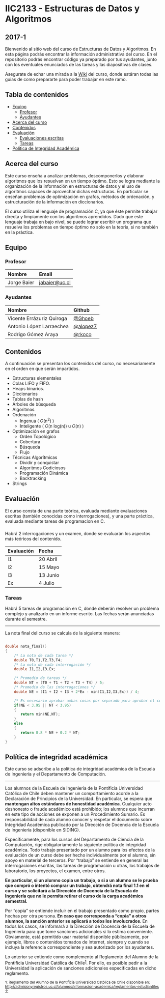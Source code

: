 # IIC2133 - Estructuras de Datos y Algoritmos
## 2017-1

Bienvenido al sitio web del curso de Estructuras de Datos y Algoritmos. En esta página podrás encontrar la información administrativa del curso. En el repositorio podrás encontrar código ya preparado por tus ayudantes, junto con los eventuales enunciados de las tareas y las diapositivas de clases.

Asegurate de echar una mirada a la [Wiki](https://github.com/IIC2133-PUC/2017-1/wiki) del curso, donde estáran todas las guias de como prepararte para poder trabajar en este ramo.

## Tabla de contenidos
 * [Equipo](#equipo)
     * [Profesor](#profesor)
     * [Ayudantes](#ayudantes)
 * [Acerca del curso](#acerca-del-curso)
 * [Contenidos](#contenidos)
 * [Evaluación](#evaluación)
     * [Evaluaciones escritas](#evaluaciones-escritas)
     * [Tareas](#tareas)
 * [Política de Integridad Académica](#política-de-integridad-académica)

## Acerca del curso

Este curso enseña a analizar problemas, descomponerlos y elaborar algoritmos que los resuelvan en un tiempo óptimo. Esto se logra mediante la organización de la información en estructuras de datos y el uso de algoritmos capaces de aprovechar dichas estructuras. En particular se enseñan problemas de optimización en grafos, métodos de ordenación, y estructuración de la información en diccionarios.

El curso utiliza el lenguaje de programación C, ya que éste permite trabajar directa y limpiamente con los algoritmos aprendidos. Dado que este lenguaje trabaja en bajo nivel, se puede lograr escribir un programa que resuelva los problemas en tiempo óptimo no solo en la teoría, si no también en la práctica.

## Equipo

### Profesor

| Nombre               |  Email         |
|:-------------------- |:--------------|
| Jorge Baier | jabaier@uc.cl |


### Ayudantes

| Nombre                | Github       |
|:--------------------- |:-------------|
| Vicente Errázuriz Quiroga | [@Ghoeb](https://www.github.com/Ghoeb) |
| Antonio López Larraechea | [@alopez7](https://www.github.com/alopez7) |
| Rodrigo Gómez Araya | [@rkoco](https://www.github.com/rkoco) |


## Contenidos

A continuación se presentan los contenidos del curso, no necesariamente en el orden en que serán impartidos.

* Estructuras elementales
 * Colas LIFO y FIFO.
 * Heaps binarios.
* Diccionarios
 * Tablas de hash
 * Árboles de búsqueda
* Algoritmos
 * Ordenación
      * Ingenua ( *O*(n<sup>2</sup>) )
      * Inteligente ( *O*(n log(n)) u *O*(n) )
 * Optimización en grafos
      * Orden Topológico
      * Cobertura
      * Búsqueda
      * Flujo
 * Técnicas Algorítmicas
      * Dividir y conquistar
      * Algoritmos Codiciosos
      * Programación Dinámica
      * Backtracking
* Strings

## Evaluación

El curso consta de una parte teórica, evaluada mediante evaluaciones escritas (también conocidas como interrogaciones), y una parte práctica, evaluada mediante tareas de programacion en C.

###

Habrá 2 interrogaciones y un examen, donde se evaluarán los aspectos más teóricos del contenido.

| Evaluación | Fecha |
|:----------|:----------|
| I1 | 20 Abril |
| I2 | 15 Mayo |
| I3 | 13 Junio |
| Ex | 4 Julio |


### Tareas

Habrá 5 tareas de programación en C, donde deberán resolver un problema complejo y analizarlo en un informe escrito. Las fechas serán anunciadas durante el semestre.

---

La nota final del curso se calcula de la siguiente manera:

```c

double nota_final()
{
    /* La nota de cada tarea */
    double T0,T1,T2,T3,T4;
    /* La nota de cada interrogación */
    double I1,I2,I3,Ex;

    /* Promedio de tareas */
    double NT = (T0 + T1 + T2 + T3 + T4) / 5;
    /* Promedio de las interrogaciones */
    double NE = (I1 + I2 + I3 + 2*Ex - min(I1,I2,I3,Ex)) / 4;

    /* Es necesario aprobar ambas cosas por separado para aprobar el curso */
    if(NE < 3.95 || NT < 3.95)
    {
       return min(NE,NT);
    }
    else
    {
       return 0.8 * NE + 0.2 * NT;
    }
}

```

## Política de integridad académica

Este curso se adscribe a la política de integridad académica de la Escuela de Ingeniería y el Departamento de Computación.

---

Los alumnos de la Escuela de Ingeniería de la Pontificia Universidad Católica de Chile deben mantener un comportamiento acorde a la Declaración de Principios de la Universidad.  En particular, se espera que **mantengan altos estándares de honestidad académica**.  Cualquier acto deshonesto o fraude académico está prohibido; los alumnos que incurran en este tipo de acciones se exponen a un Procedimiento Sumario. Es responsabilidad de cada alumno conocer y respetar el documento sobre Integridad Académica publicado por la Dirección de Docencia de la Escuela de Ingeniería (disponible en SIDING).

Específicamente, para los cursos del Departamento de Ciencia de la Computación, rige obligatoriamente la siguiente política de integridad académica. Todo trabajo presentado por un alumno para los efectos de la evaluación de un curso debe ser hecho individualmente por el alumno, sin apoyo en material de terceros.  Por “trabajo” se entiende en general las interrogaciones escritas, las tareas de programación u otras, los trabajos de laboratorio, los proyectos, el examen, entre otros.

**En particular, si un alumno copia un trabajo, o si a un alumno se le prueba que compró o intentó comprar un trabajo, obtendrá nota final 1.1 en el curso y se solicitará a la Dirección de Docencia de la Escuela de Ingeniería que no le permita retirar el curso de la carga académica semestral.**

Por “copia” se entiende incluir en el trabajo presentado como propio, partes hechas por otra persona.  **En caso que corresponda a “copia” a otros alumnos, la sanción anterior se aplicará a todos los involucrados**.  En todos los casos, se informará a la Dirección de Docencia de la Escuela de Ingeniería para que tome sanciones adicionales si lo estima conveniente. Obviamente, está permitido usar material disponible públicamente, por ejemplo, libros o contenidos tomados de Internet, siempre y cuando se incluya la referencia correspondiente y sea autorizado por los ayudantes.

Lo anterior se entiende como complemento al Reglamento del Alumno de la Pontificia Universidad Católica de
Chile<sup><a name="pucCLBack">[1](#pucCL)</a></sup>.  Por ello, es posible pedir a la Universidad la aplicación de sanciones adicionales especificadas en dicho reglamento.

<sub>**<a name="pucCL">[1](#pucCL)</a>**: Reglamento del Alumno de la Pontificia Universidad Católica de Chile disponible en: http://admisionyregistros.uc.cl/alumnos/informacion-academica/reglamentos-estudiantiles [&#8593;](#pucCLBack)</sub>
